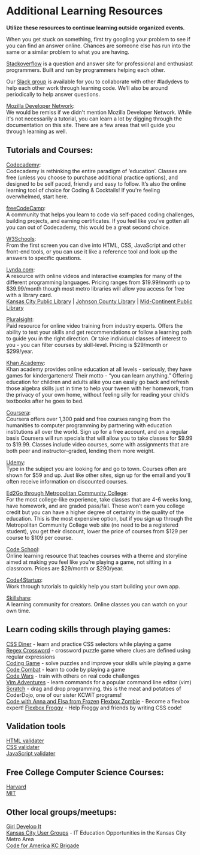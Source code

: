 Additional Learning Resources
=============================

**Utilize these resources to continue learning outside organized events.**

When you get stuck on something, first try googling your problem to see if you can find an answer online.  Chances are someone else has run into the same or a similar problem to what you are having.

[Stackoverflow](http://stackoverflow.com/) is a question and answer site for professional and enthusiast programmers.  Built and run by programmers helping each other.

Our [Slack group](http://kcwit.slack.com/) is available for you to collaborate with other #ladydevs to help each other work through learning code.  We’ll also be around periodically to help answer questions.

[Mozilla Developer Network](https://developer.mozilla.org/en-US/):  
We would be remiss if we didn't mention Mozilla Developer Network.  While it's not necessarily a tutorial, you can learn a lot by digging through the documentation on this site.  There are a few areas that will guide you through learning as well.

## Tutorials and Courses:

[Codecademy](http://www.codecademy.com/):  
Codecademy is rethinking the entire paradigm of ‘education’.  Classes are free (unless you choose to purchase additional practice options), and designed to be self paced, friendly and easy to follow. It’s also the online learning tool of choice for Coding & Cocktails! If you're feeling overwhelmed, start here.

[freeCodeCamp](https://www.freecodecamp.com/):  
A community that helps you learn to code via self-paced coding challenges, building projects, and earning certificates. If you feel like you've gotten all you can out of Codecademy, this would be a great second choice.

[W3Schools](http://www.w3schools.com/):  
From the first screen you can dive into HTML, CSS, JavaScript and other front-end tools, or you can use it like a reference tool and look up the answers to specific questions.

[Lynda.com](http://www.lynda.com/):  
A resource with online videos and interactive examples for many of the different programming languages.  Pricing ranges from $19.99/month up to $39.99/month though most metro libraries will allow you access for free with a library card.  
[Kansas City Public Library](https://www.kclibrary.org/research-resources/research-databases/lyndacom)  |  [Johnson County Library](http://www.jocolibrary.org/elibrary/elearning/lyndadotcom)   |  [Mid-Continent Public Library](https://www.mymcpl.org/research-and-learning/research-databases/lyndacom)

[Pluralsight](https://www.pluralsight.com/):  
Paid resource for online video training from industry experts. Offers the ability to test your skills and get recommendations or follow a learning path to guide you in the right direction.  Or take individual classes of interest to you - you can filter courses by skill-level. Pricing is $29/month or $299/year.

[Khan Academy](https://www.khanacademy.org/):  
Khan academy provides online education at all levels - seriously, they have games for kindergarteners! Their motto - “you can learn anything.” Offering education for children and adults alike you can easily go back and refresh those algebra skills just in time to help your tween with her homework, from the privacy of your own home, without feeling silly for reading your child’s textbooks after he goes to bed.

[Coursera](https://www.coursera.org/):  
Coursera offers over 1,300 paid and free courses ranging from the humanities to computer programming by partnering with education institutions all over the world. Sign up for a free account, and on a regular basis Coursera will run specials that will allow you to take classes for $9.99 to $19.99. Classes include video courses, some with assignments that are both peer and instructor-graded, lending them more weight.

[Udemy](https://www.udemy.com/):  
Type in the subject you are looking for and go to town.  Courses often are shown for $59 and up. Just like other sites, sign up for the email and you'll often receive information on discounted courses.

[Ed2Go through Metropolitan Community College](http://www.ed2go.com/):  
For the most college-like experience, take classes that are 4-6 weeks long, have homework, and are graded pass/fail.  These won’t earn you college credit but you can have a higher degree of certainty in the quality of the education. This is the most expensive option, but if you sign up through the Metropolitan Community College web site (no need to be a registered student), you get their discount, lower the price of courses from $129 per course to $109 per course.

[Code School](https://www.codeschool.com/):  
Online learning resource that teaches courses with a theme and storyline aimed at making you feel like you’re playing a game, not sitting in a classroom.  Prices are $29/month or $290/year.

[Code4Startup](https://code4startup.com/):  
Work through tutorials to quickly help you start building your own app.

[Skillshare](https://www.skillshare.com/):  
A learning community for creators.  Online classes you can watch on your own time.


## Learn coding skills through playing games:
[CSS Diner](http://flukeout.github.io/) - learn and practice CSS selectors while playing a game  
[Regex Crossword](https://regexcrossword.com/) - crossword puzzle game where clues are defined using regular expressions  
[Coding Game](https://www.codingame.com/) - solve puzzles and improve your skills while playing a game  
[Code Combat](https://codecombat.com/) - learn to code by playing a game  
[Code Wars](http://www.codewars.com/) - train with others on real code challenges  
[Vim Adventures](http://vim-adventures.com/) - learn commands for a popular command line editor (vim)  
[Scratch](https://scratch.mit.edu/) - drag and drop programming, this is the meat and potatoes of CoderDojo, one of our sister KCWiT programs!  
[Code with Anna and Elsa from Frozen](https://studio.code.org/s/frozen/)
[Flexbox Zombie](https://mastery.games/p/flexbox-zombies) - Become a flexbox expert!
[Flexbox Froggy](https://flexboxfroggy.com/) - Help Froggy and friends by writing CSS code! 


## Validation tools
[HTML validater](https://validator.w3.org/)  
[CSS validater](https://jigsaw.w3.org/css-validator/)  
[JavaScript validater](https://codebeautify.org/jsvalidate)  


## Free College Computer Science Courses:  
[Harvard](https://cs50.harvard.edu/)  
[MIT](http://ocw.mit.edu/courses/intro-programming/)


## Other local groups/meetups:  
[Girl Develop It](https://www.girldevelopit.com/chapters/kansas-city)  
[Kansas City User Groups](http://www.kansascityusergroups.com/) - IT Education Opportunities in the Kansas City Metro Area  
[Code for America KC Brigade](http://www.meetup.com/kcbrigade/)
